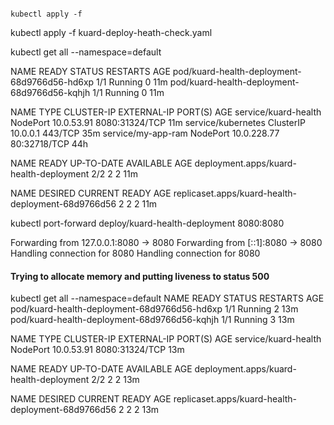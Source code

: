 ```console

kubectl apply -f 

```


kubectl apply -f kuard-deploy-heath-check.yaml


kubectl get all --namespace=default

NAME                                           READY   STATUS    RESTARTS   AGE
pod/kuard-health-deployment-68d9766d56-hd6xp   1/1     Running   0          11m
pod/kuard-health-deployment-68d9766d56-kqhjh   1/1     Running   0          11m

NAME                   TYPE        CLUSTER-IP    EXTERNAL-IP   PORT(S)          AGE
service/kuard-health   NodePort    10.0.53.91    <none>        8080:31324/TCP   11m
service/kubernetes     ClusterIP   10.0.0.1      <none>        443/TCP          35m
service/my-app-ram     NodePort    10.0.228.77   <none>        80:32718/TCP     44h

NAME                                      READY   UP-TO-DATE   AVAILABLE   AGE
deployment.apps/kuard-health-deployment   2/2     2            2           11m

NAME                                                 DESIRED   CURRENT   READY   AGE
replicaset.apps/kuard-health-deployment-68d9766d56   2         2         2       11m


kubectl port-forward deploy/kuard-health-deployment 8080:8080

Forwarding from 127.0.0.1:8080 -> 8080
Forwarding from [::1]:8080 -> 8080
Handling connection for 8080
Handling connection for 8080



#### Trying to allocate memory and putting liveness to status 500


kubectl get all --namespace=default
NAME                                           READY   STATUS    RESTARTS   AGE
pod/kuard-health-deployment-68d9766d56-hd6xp   1/1     Running   2          13m
pod/kuard-health-deployment-68d9766d56-kqhjh   1/1     Running   3          13m

NAME                   TYPE        CLUSTER-IP    EXTERNAL-IP   PORT(S)          AGE
service/kuard-health   NodePort    10.0.53.91    <none>        8080:31324/TCP   13m


NAME                                      READY   UP-TO-DATE   AVAILABLE   AGE
deployment.apps/kuard-health-deployment   2/2     2            2           13m

NAME                                                 DESIRED   CURRENT   READY   AGE
replicaset.apps/kuard-health-deployment-68d9766d56   2         2         2       13m